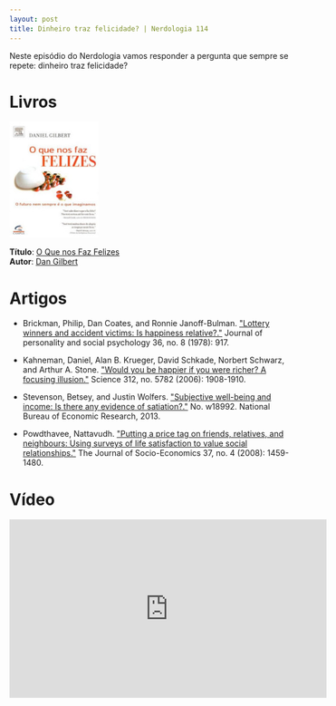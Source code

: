 ```yaml
---
layout: post
title: Dinheiro traz felicidade? | Nerdologia 114
---
```


Neste episódio do Nerdologia vamos responder a pergunta que sempre se repete: dinheiro traz felicidade?

Livros
=====

![O Que nos Faz Felizes](../images/o-que-nos-faz-felizes.jpg)

**Título**: [O Que nos Faz Felizes](http://www.livrariacultura.com.br/p/o-que-nos-faz-felizes-1414900)<br>
**Autor**: [Dan Gilbert](http://www.danielgilbert.com/)

Artigos
=====

- Brickman, Philip, Dan Coates, and Ronnie Janoff-Bulman. ["Lottery winners and accident victims: Is happiness relative?."](http://pages.ucsd.edu/~nchristenfeld/Happiness_Readings_files/Class%203%20-%20Brickman%201978.pdf) Journal of personality and social psychology 36, no. 8 (1978): 917.

- Kahneman, Daniel, Alan B. Krueger, David Schkade, Norbert Schwarz, and Arthur A. Stone. ["Would you be happier if you were richer? A focusing illusion."](https://www.princeton.edu/ceps/workingpapers/125krueger.pdf) Science 312, no. 5782 (2006): 1908-1910.

- Stevenson, Betsey, and Justin Wolfers. ["Subjective well-being and income: Is there any evidence of satiation?."](http://www.brookings.edu/research/papers/2013/04/subjective-well-being-income) No. w18992. National Bureau of Economic Research, 2013.

- Powdthavee, Nattavudh. ["Putting a price tag on friends, relatives, and neighbours: Using surveys of life satisfaction to value social relationships."](http://www.sciencedirect.com/science/article/pii/S1053535707001205) The Journal of Socio-Economics 37, no. 4 (2008): 1459-1480.

Vídeo
=====

<iframe width="560" height="315" src="https://www.youtube.com/embed/fD8VPHGVYU8" frameborder="0" allowfullscreen></iframe>

